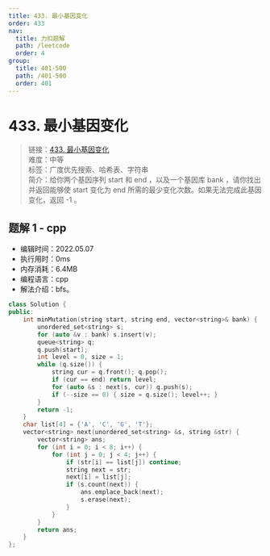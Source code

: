 ```yaml
---
title: 433. 最小基因变化
order: 433
nav:
  title: 力扣题解
  path: /leetcode
  order: 4
group:
  title: 401-500
  path: /401-500
  order: 401
---
```


# 433. 最小基因变化
    
> 链接：[433. 最小基因变化](https://leetcode-cn.com/problems/minimum-genetic-mutation/)  
> 难度：中等  
> 标签：广度优先搜索、哈希表、字符串  
> 简介：给你两个基因序列 start 和 end ，以及一个基因库 bank ，请你找出并返回能够使 start 变化为 end 所需的最少变化次数。如果无法完成此基因变化，返回 -1 。
      
## 题解 1 - cpp
- 编辑时间：2022.05.07
- 执行用时：0ms
- 内存消耗：6.4MB
- 编程语言：cpp
- 解法介绍：bfs。
```cpp
class Solution {
public:
    int minMutation(string start, string end, vector<string>& bank) {
        unordered_set<string> s;
        for (auto &v : bank) s.insert(v);
        queue<string> q;
        q.push(start);
        int level = 0, size = 1;
        while (q.size()) {
            string cur = q.front(); q.pop();
            if (cur == end) return level;
            for (auto &s : next(s, cur)) q.push(s);
            if (--size == 0) { size = q.size(); level++; }
        }
        return -1;
    }
    char list[4] = {'A', 'C', 'G', 'T'};
    vector<string> next(unordered_set<string> &s, string &str) {
        vector<string> ans;
        for (int i = 0; i < 8; i++) {
            for (int j = 0; j < 4; j++) { 
                if (str[i] == list[j]) continue;
                string next = str;
                next[i] = list[j];
                if (s.count(next)) {
                    ans.emplace_back(next);
                    s.erase(next);
                }
            }
        }
        return ans;
    }
};
```

      